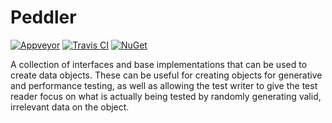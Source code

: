 # Peddler

[![Appveyor](https://ci.appveyor.com/api/projects/status/fw9aocbumiafgfvt/branch/master?svg=true)](https://ci.appveyor.com/project/carusology/peddler/branch/master)
[![Travis CI](https://img.shields.io/travis/invio/Peddler.svg?maxAge=3600&label=travis)](https://travis-ci.org/invio/Peddler)
[![NuGet](https://img.shields.io/nuget/v/Peddler.svg)](https://www.nuget.org/packages/Peddler/)

A collection of interfaces and base implementations that can be used to create data objects. These can be useful for creating objects for generative and performance testing, as well as allowing the test writer to give the test reader focus on what is actually being tested by randomly generating valid, irrelevant data on the object.
